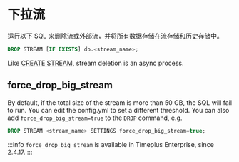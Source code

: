 # 下拉流

运行以下 SQL 来删除流或外部流，并将所有数据存储在流存储和历史存储中。

```sql
DROP STREAM [IF EXISTS] db.<stream_name>;
```

Like [CREATE STREAM](sql-create-stream), stream deletion is an async process.

## force_drop_big_stream

By default, if the total size of the stream is more than 50 GB, the SQL will fail to run. You can edit the config.yml to set a different threshold. You can also add `force_drop_big_stream=true` to the `DROP` command, e.g.

```sql
DROP STREAM <stream_name> SETTINGS force_drop_big_stream=true;
```

:::info
`force_drop_big_stream` is available in Timeplus Enterprise, since 2.4.17.
:::
